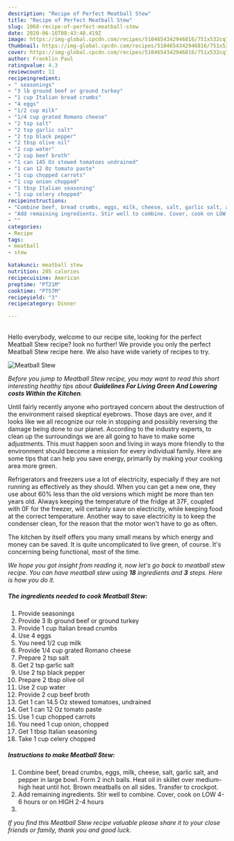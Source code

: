 ```yaml
---
description: "Recipe of Perfect Meatball Stew"
title: "Recipe of Perfect Meatball Stew"
slug: 1068-recipe-of-perfect-meatball-stew
date: 2020-06-16T08:43:48.419Z
image: https://img-global.cpcdn.com/recipes/5104654342946816/751x532cq70/meatball-stew-recipe-main-photo.jpg
thumbnail: https://img-global.cpcdn.com/recipes/5104654342946816/751x532cq70/meatball-stew-recipe-main-photo.jpg
cover: https://img-global.cpcdn.com/recipes/5104654342946816/751x532cq70/meatball-stew-recipe-main-photo.jpg
author: Franklin Paul
ratingvalue: 4.3
reviewcount: 11
recipeingredient:
- " seasonings"
- "3 lb ground beef or ground turkey"
- "1 cup Italian bread crumbs"
- "4 eggs"
- "1/2 cup milk"
- "1/4 cup grated Romano cheese"
- "2 tsp salt"
- "2 tsp garlic salt"
- "2 tsp black pepper"
- "2 tbsp olive oil"
- "2 cup water"
- "2 cup beef broth"
- "1 can 145 Oz stewed tomatoes undrained"
- "1 can 12 Oz tomato paste"
- "1 cup chopped carrots"
- "1 cup onion chopped"
- "1 tbsp Italian seasoning"
- "1 cup celery chopped"
recipeinstructions:
- "Combine beef, bread crumbs, eggs, milk, cheese, salt, garlic salt, and pepper in large bowl. Form 2 inch balls. Heat oil in skillet over medium-high heat until hot. Brown meatballs on all sides. Transfer to crockpot."
- "Add remaining ingredients. Stir well to combine. Cover, cook on LOW 4-6 hours or on HIGH 2-4 hours"
- ""
categories:
- Recipe
tags:
- meatball
- stew

katakunci: meatball stew 
nutrition: 205 calories
recipecuisine: American
preptime: "PT21M"
cooktime: "PT57M"
recipeyield: "3"
recipecategory: Dinner

---
```

<br>
Hello everybody, welcome to our recipe site, looking for the perfect Meatball Stew recipe? look no further! We provide you only the perfect Meatball Stew recipe here. We also have wide variety of recipes to try.
<br>


![Meatball Stew](https://img-global.cpcdn.com/recipes/5104654342946816/751x532cq70/meatball-stew-recipe-main-photo.jpg)

<i>Before you jump to Meatball Stew recipe, you may want to read this short interesting healthy tips about 
<strong>Guidelines For Living Green And Lowering costs Within the Kitchen</strong>.</i>
</br>

Until fairly recently anyone who portrayed concern about the destruction of the environment raised skeptical eyebrows. Those days are over, and it looks like we all recognize our role in stopping and possibly reversing the damage being done to our planet. According to the industry experts, to clean up the surroundings we are all going to have to make some adjustments. This must happen soon and living in ways more friendly to the environment should become a mission for every individual family. Here are some tips that can help you save energy, primarily by making your cooking area more green.

Refrigerators and freezers use a lot of electricity, especially if they are not running as effectively as they should. When you can get a new one, they use about 60% less than the old versions which might be more than ten years old. Always keeping the temperature of the fridge at 37F, coupled with 0F for the freezer, will certainly save on electricity, while keeping food at the correct temperature. Another way to save electricity is to keep the condenser clean, for the reason that the motor won't have to go as often.

The kitchen by itself offers you many small means by which energy and money can be saved. It is quite uncomplicated to live green, of course. It's concerning being functional, most of the time.


<i>We hope you got insight from reading it, now let's go back to meatball stew recipe. You can have meatball stew using <strong>18</strong> ingredients and <strong>3</strong> steps. Here is how you do it.
</i>

##### The ingredients needed to cook Meatball Stew:

1. Provide  seasonings
1. Provide 3 lb ground beef or ground turkey
1. Provide 1 cup Italian bread crumbs
1. Use 4 eggs
1. You need 1/2 cup milk
1. Provide 1/4 cup grated Romano cheese
1. Prepare 2 tsp salt
1. Get 2 tsp garlic salt
1. Use 2 tsp black pepper
1. Prepare 2 tbsp olive oil
1. Use 2 cup water
1. Provide 2 cup beef broth
1. Get 1 can 14.5 Oz stewed tomatoes, undrained
1. Get 1 can 12 Oz tomato paste
1. Use 1 cup chopped carrots
1. You need 1 cup onion, chopped
1. Get 1 tbsp Italian seasoning
1. Take 1 cup celery chopped


##### Instructions to make Meatball Stew:

1. Combine beef, bread crumbs, eggs, milk, cheese, salt, garlic salt, and pepper in large bowl. Form 2 inch balls. Heat oil in skillet over medium-high heat until hot. Brown meatballs on all sides. Transfer to crockpot.
1. Add remaining ingredients. Stir well to combine. Cover, cook on LOW 4-6 hours or on HIGH 2-4 hours
1. 


<i>If you find this Meatball Stew recipe valuable please share it to your close friends or family, thank you and good luck.</i>
